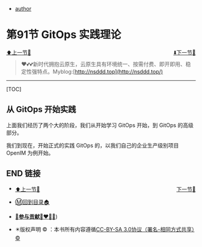 + [author](http://nsddd.top)

# 第91节 GitOps 实践理论

<div><a href = '90.md' style='float:left'>⬆️上一节🔗  </a><a href = '92.md' style='float: right'>  ⬇️下一节🔗</a></div>
<br>

> ❤️💕💕新时代拥抱云原生，云原生具有环境统一、按需付费、即开即用、稳定性强特点。Myblog:[http://nsddd.top](http://nsddd.top/)

---
[TOC]

## 从 GitOps 开始实践

上面我们经历了两个大的阶段，我们从开始学习 GitOps 开始，到 GitOps 的高级部分。

我们到现在，开始正式的实践 GitOps 的，以我们自己的企业生产级别项目 OpenIM 为例开始。





## END 链接
<ul><li><div><a href = '90.md' style='float:left'>⬆️上一节🔗  </a><a href = '92.md' style='float: right'>  ️下一节🔗</a></div></li></ul>

+ [Ⓜ️回到目录🏠](../README.md)

+ [**🫵参与贡献💞❤️‍🔥💖**](https://nsddd.top/archives/contributors))

+ ✴️版权声明 &copy; ：本书所有内容遵循[CC-BY-SA 3.0协议（署名-相同方式共享）&copy;](http://zh.wikipedia.org/wiki/Wikipedia:CC-by-sa-3.0协议文本) 

